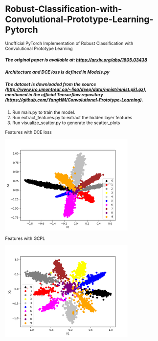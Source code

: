 # Robust-Classification-with-Convolutional-Prototype-Learning-Pytorch
Unofficial PyTorch Implementation of Robust Classification with Convolutional Prototype Learning

##### The original paper is available at: https://arxiv.org/abs/1805.03438


##### Architecture and DCE loss is defined in Models.py

##### The dataset is downloaded from the source (http://www.iro.umontreal.ca/~lisa/deep/data/mnist/mnist.pkl.gz), mentioned in the official Tensorflow repository (https://github.com/YangHM/Convolutional-Prototype-Learning). 

1. Run main.py to train the model.
2. Run extract_features.py to extract the hidden layer features
3. Run visualize_scatter.py to generate the scatter_plots


Features with DCE loss 

<img src = "mnist_dce_loss.png"  width ="400"> 


Features with GCPL

<img src = "mnist_GCPL.png"  width ="400">



